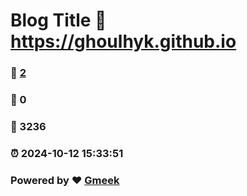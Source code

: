 # Blog Title :link: https://ghoulhyk.github.io 
### :page_facing_up: [2](https://ghoulhyk.github.io/tag.html) 
### :speech_balloon: 0 
### :hibiscus: 3236 
### :alarm_clock: 2024-10-12 15:33:51 
### Powered by :heart: [Gmeek](https://github.com/Meekdai/Gmeek)
